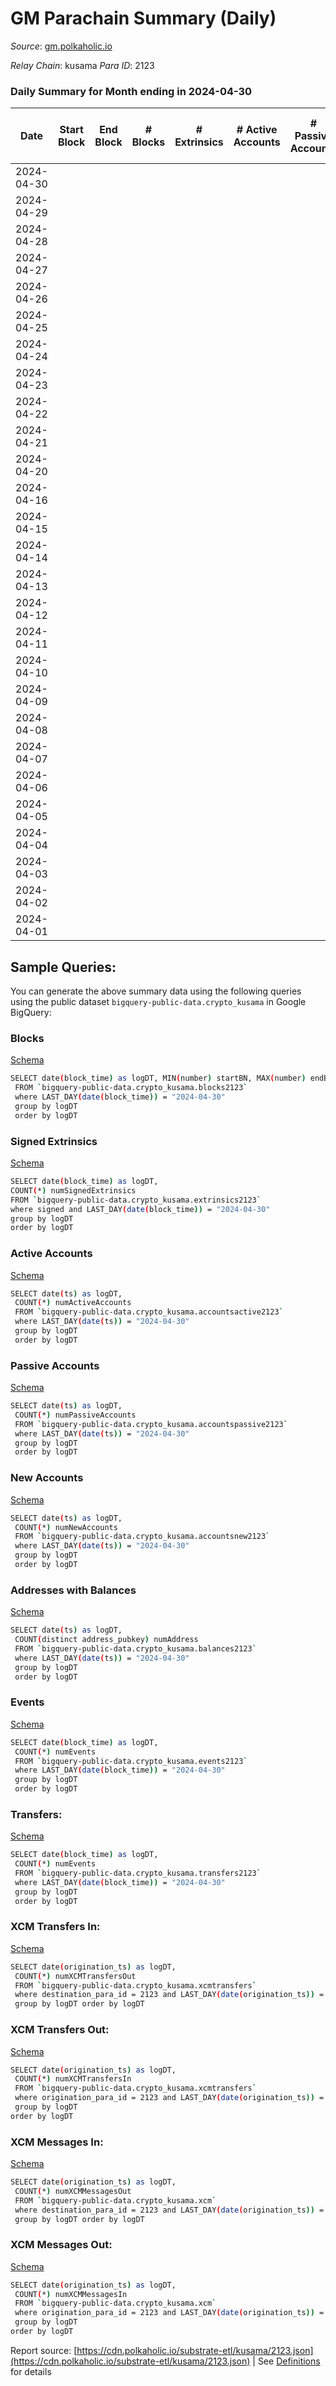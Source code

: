 # GM Parachain Summary (Daily)

_Source_: [gm.polkaholic.io](https://gm.polkaholic.io)

*Relay Chain*: kusama
*Para ID*: 2123



### Daily Summary for Month ending in 2024-04-30


| Date    | Start Block | End Block | # Blocks | # Extrinsics | # Active Accounts | # Passive Accounts | # New Accounts | # Addresses | # Events  | # Transfers ($USD) | # XCM Transfers In ($USD) | # XCM Transfers Out ($USD) | # XCM In | # XCM Out | Issues |
|---------|-------------|-----------|----------|--------------|-------------------|--------------------|----------------|-------------|-----------|--------------------|---------------------------|----------------------------|----------|-----------|--------|
| 2024-04-30 |  |  |  |  |  |  |  |  |  |   |   |   |  |  |  |
| 2024-04-29 |  |  |  |  |  |  |  | 1,382 |  |   |   |   |  |  |  |
| 2024-04-28 |  |  |  |  |  |  |  | 1,382 |  |   |   |   |  |  |  |
| 2024-04-27 |  |  |  |  |  |  |  | 1,382 |  |   |   |   |  |  |  |
| 2024-04-26 |  |  |  |  |  |  |  | 1,382 |  |   |   |   |  |  |  |
| 2024-04-25 |  |  |  |  |  |  |  | 1,382 |  |   |   |   |  |  |  |
| 2024-04-24 |  |  |  |  |  |  |  | 1,382 |  |   |   |   |  |  |  |
| 2024-04-23 |  |  |  |  |  |  |  | 1,382 |  |   |   |   |  |  |  |
| 2024-04-22 |  |  |  |  |  |  |  | 1,382 |  |   |   |   |  |  |  |
| 2024-04-21 |  |  |  |  |  |  |  | 1,382 |  |   |   |   |  |  |  |
| 2024-04-20 |  |  |  |  |  |  |  | 1,382 |  |   |   |   |  |  |  |
| 2024-04-16 |  |  |  |  |  |  |  |  |  |   |   |   |  |  |  |
| 2024-04-15 |  |  |  |  |  |  |  |  |  |   |   |   |  |  |  |
| 2024-04-14 |  |  |  |  |  |  |  | 1,382 |  |   |   |   |  |  |  |
| 2024-04-13 |  |  |  |  |  |  |  | 1,383 |  |   |   |   |  |  |  |
| 2024-04-12 |  |  |  |  |  |  |  | 1,383 |  |   |   |   |  |  |  |
| 2024-04-11 |  |  |  |  |  |  |  | 1,383 |  |   |   |   |  |  |  |
| 2024-04-10 |  |  |  |  |  |  |  | 1,383 |  |   |   |   |  |  |  |
| 2024-04-09 |  |  |  |  |  |  |  | 1,383 |  |   |   |   |  |  |  |
| 2024-04-08 |  |  |  |  |  |  |  | 1,383 |  |   |   |   |  |  |  |
| 2024-04-07 |  |  |  |  |  |  |  | 1,383 |  |   |   |   |  |  |  |
| 2024-04-06 |  |  |  |  |  |  |  | 1,383 |  |   |   |   |  |  |  |
| 2024-04-05 |  |  |  |  |  |  |  | 1,383 |  |   |   |   |  |  |  |
| 2024-04-04 |  |  |  |  |  |  |  | 1,383 |  |   |   |   |  |  |  |
| 2024-04-03 |  |  |  |  |  |  |  | 1,383 |  |   |   |   |  |  |  |
| 2024-04-02 |  |  |  |  |  |  |  | 1,383 |  |   |   |   |  |  |  |
| 2024-04-01 |  |  |  |  |  |  |  | 1,383 |  |   |   |   |  |  |  |

## Sample Queries:
You can generate the above summary data using the following queries using the public dataset `bigquery-public-data.crypto_kusama` in Google BigQuery:


### Blocks 

[Schema](https://github.com/colorfulnotion/substrate-etl/blob/main/schema/blocks.json)

```bash
SELECT date(block_time) as logDT, MIN(number) startBN, MAX(number) endBN, COUNT(*) numBlocks 
 FROM `bigquery-public-data.crypto_kusama.blocks2123`  
 where LAST_DAY(date(block_time)) = "2024-04-30" 
 group by logDT 
 order by logDT
```

### Signed Extrinsics 

[Schema](https://github.com/colorfulnotion/substrate-etl/blob/main/schema/extrinsics.json)

```bash
SELECT date(block_time) as logDT, 
COUNT(*) numSignedExtrinsics 
FROM `bigquery-public-data.crypto_kusama.extrinsics2123`  
where signed and LAST_DAY(date(block_time)) = "2024-04-30" 
group by logDT 
order by logDT
```

### Active Accounts 

[Schema](https://github.com/colorfulnotion/substrate-etl/blob/main/schema/accountsactive.json)

```bash
SELECT date(ts) as logDT, 
 COUNT(*) numActiveAccounts 
 FROM `bigquery-public-data.crypto_kusama.accountsactive2123` 
 where LAST_DAY(date(ts)) = "2024-04-30" 
 group by logDT 
 order by logDT
```

### Passive Accounts 

[Schema](https://github.com/colorfulnotion/substrate-etl/blob/main/schema/accountspassive.json)

```bash
SELECT date(ts) as logDT, 
 COUNT(*) numPassiveAccounts 
 FROM `bigquery-public-data.crypto_kusama.accountspassive2123` 
 where LAST_DAY(date(ts)) = "2024-04-30" 
 group by logDT 
 order by logDT
```

### New Accounts 

[Schema](https://github.com/colorfulnotion/substrate-etl/blob/main/schema/accountsnew.json)

```bash
SELECT date(ts) as logDT, 
 COUNT(*) numNewAccounts 
 FROM `bigquery-public-data.crypto_kusama.accountsnew2123` 
 where LAST_DAY(date(ts)) = "2024-04-30" 
 group by logDT
 order by logDT
```

### Addresses with Balances 

[Schema](https://github.com/colorfulnotion/substrate-etl/blob/main/schema/balances.json)

```bash
SELECT date(ts) as logDT,
 COUNT(distinct address_pubkey) numAddress 
 FROM `bigquery-public-data.crypto_kusama.balances2123` 
 where LAST_DAY(date(ts)) = "2024-04-30" 
 group by logDT 
 order by logDT
```

### Events 

[Schema](https://github.com/colorfulnotion/substrate-etl/blob/main/schema/events.json)

```bash
SELECT date(block_time) as logDT, 
 COUNT(*) numEvents 
 FROM `bigquery-public-data.crypto_kusama.events2123` 
 where LAST_DAY(date(block_time)) = "2024-04-30" 
 group by logDT 
 order by logDT
```

### Transfers:

[Schema](https://github.com/colorfulnotion/substrate-etl/blob/main/schema/transfers.json)

```bash
SELECT date(block_time) as logDT, 
 COUNT(*) numEvents 
 FROM `bigquery-public-data.crypto_kusama.transfers2123` 
 where LAST_DAY(date(block_time)) = "2024-04-30" 
 group by logDT 
 order by logDT
```

### XCM Transfers In: 

[Schema](https://github.com/colorfulnotion/substrate-etl/blob/main/schema/xcmtransfers.json)

```bash
SELECT date(origination_ts) as logDT, 
 COUNT(*) numXCMTransfersOut 
 FROM `bigquery-public-data.crypto_kusama.xcmtransfers` 
 where destination_para_id = 2123 and LAST_DAY(date(origination_ts)) = "2024-04-30" 
 group by logDT order by logDT
```

### XCM Transfers Out: 

[Schema](https://github.com/colorfulnotion/substrate-etl/blob/main/schema/xcmtransfers.json)

```bash
SELECT date(origination_ts) as logDT, 
 COUNT(*) numXCMTransfersIn 
 FROM `bigquery-public-data.crypto_kusama.xcmtransfers` 
 where origination_para_id = 2123 and LAST_DAY(date(origination_ts)) = "2024-04-30" 
 group by logDT 
order by logDT
```

### XCM Messages In: 

[Schema](https://github.com/colorfulnotion/substrate-etl/blob/main/schema/xcm.json)

```bash
SELECT date(origination_ts) as logDT, 
 COUNT(*) numXCMMessagesOut 
 FROM `bigquery-public-data.crypto_kusama.xcm` 
 where destination_para_id = 2123 and LAST_DAY(date(origination_ts)) = "2024-04-30" 
 group by logDT order by logDT
```

### XCM Messages Out: 

[Schema](https://github.com/colorfulnotion/substrate-etl/blob/main/schema/xcm.json)

```bash
SELECT date(origination_ts) as logDT, 
 COUNT(*) numXCMMessagesIn 
 FROM `bigquery-public-data.crypto_kusama.xcm` 
 where origination_para_id = 2123 and LAST_DAY(date(origination_ts)) = "2024-04-30" 
 group by logDT 
order by logDT
```


Report source: [https://cdn.polkaholic.io/substrate-etl/kusama/2123.json](https://cdn.polkaholic.io/substrate-etl/kusama/2123.json) | See [Definitions](/DEFINITIONS.md) for details
